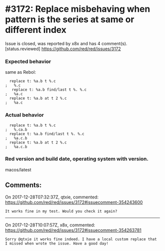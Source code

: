 
#3172: Replace misbehaving when pattern is the series at same or different index
================================================================================
Issue is closed, was reported by x8x and has 4 comment(s).
[status.reviewed]
<https://github.com/red/red/issues/3172>

### Expected behavior
same as Rebol:
```
  replace t: %a.b t %.c
;   %.c
   replace t: %a.b find/last t %. %.c
;   %a.c
  replace t: %a.b at t 2 %.c
;   %a.c
```
### Actual behavior
```
  replace t: %a.b t %.c
;   %.ca.b
  replace t: %a.b find/last t %. %.c 
;   %a.c.b
  replace t: %a.b at t 2 %.c
;   %a.c.b
```
### Red version and build date, operating system with version.
macos/latest


Comments:
--------------------------------------------------------------------------------

On 2017-12-28T07:32:37Z, qtxie, commented:
<https://github.com/red/red/issues/3172#issuecomment-354243600>

    It works fine in my test. Would you check it again?

--------------------------------------------------------------------------------

On 2017-12-28T10:07:57Z, x8x, commented:
<https://github.com/red/red/issues/3172#issuecomment-354263781>

    Sorry @qtxie it works fine indeed. I have a local custom replace that I missed when wrote the issue. Have a good day!

